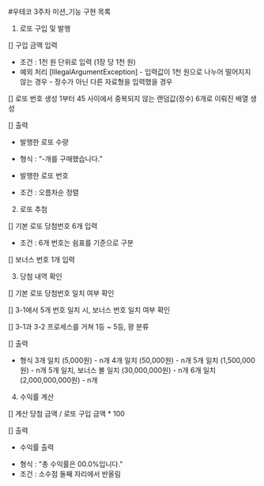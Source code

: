 #우테코 3주차 미션_기능 구현 목록


1. 로또 구입 및 발행

  [] 구입 금액 입력
   * 조건 : 1천 원 단위로 입력 (1장 당 1천 원)
   * 예외 처리 [IllegalArgumentException]
    - 입력값이 1천 원으로 나누어 떨어지지 않는 경우 
    - 정수가 아닌 다른 자료형을 입력했을 경우
		
  [] 로또 번호 생성
   1부터 45 사이에서 중복되지 않는 랜덤값(정수) 6개로 이뤄진 배열 생성
		
  [] 출력
   - 발행한 로또 수량
   * 형식 : “-개를 구매했습니다.”
   - 발행한 로또 번호
   * 조건 : 오름차순 정렬



2. 로또 추첨

  [] 기본 로또 당첨번호 6개 입력
   * 조건 : 6개 번호는 쉼표를 기준으로 구분

  [] 보너스 번호 1개 입력



3. 당첨 내역 확인

  [] 기본 로또 당첨번호 일치 여부 확인

  [] 3-1에서 5개 번호 일치 시, 보너스 번호 일치 여부 확인

  [] 3-1과 3-2 프로세스를 거쳐 1등 ~ 5등, 꽝 분류

  [] 출력
   * 형식 
   3개 일치 (5,000원) - n개
   4개 일치 (50,000원) - n개
   5개 일치 (1,500,000원) - n개
   5개 일치, 보너스 볼 일치 (30,000,000원) - n개
   6개 일치 (2,000,000,000원) - n개



4. 수익률 계산

  [] 계산
   당첨 금액 / 로또 구입 금액 * 100

  [] 출력
   - 수익률 출력
   * 형식 : "총 수익률은 00.0%입니다."
   * 조건 : 소수점 둘째 자리에서 반올림